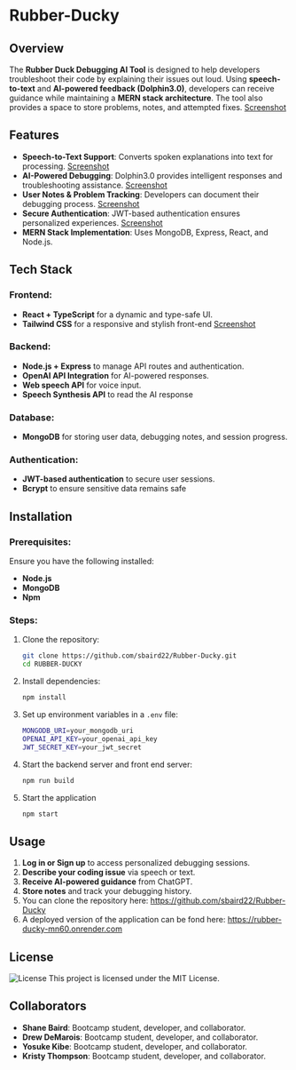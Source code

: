 # Rubber-Ducky

## Overview

The **Rubber Duck Debugging AI Tool** is designed to help developers troubleshoot their code by explaining their issues out loud. Using **speech-to-text** and **AI-powered feedback (Dolphin3.0)**, developers can receive guidance while maintaining a **MERN stack architecture**. The tool also provides a space to store problems, notes, and attempted fixes.
[Screenshot](https://i.postimg.cc/59wgtVbC/duck2.jpg)

## Features

- **Speech-to-Text Support**: Converts spoken explanations into text for processing. [Screenshot](https://i.postimg.cc/HkL9385w/duck5.jpg)
- **AI-Powered Debugging**: Dolphin3.0 provides intelligent responses and troubleshooting assistance. [Screenshot](https://i.postimg.cc/HkL9385w/duck5.jpg)
- **User Notes & Problem Tracking**: Developers can document their debugging process. [Screenshot](https://i.postimg.cc/W1f6yp6Q/duck6.jpg)
- **Secure Authentication**: JWT-based authentication ensures personalized experiences. [Screenshot](https://i.postimg.cc/9XYXVJgB/duck7.jpg)
- **MERN Stack Implementation**: Uses MongoDB, Express, React, and Node.js.

## Tech Stack

### Frontend:

- **React + TypeScript** for a dynamic and type-safe UI.
- **Tailwind CSS** for a responsive and stylish front-end [Screenshot](https://i.postimg.cc/W3ZngRZx/duck1.jpg)

### Backend:

- **Node.js + Express** to manage API routes and authentication.
- **OpenAI API Integration** for AI-powered responses.
- **Web speech API** for voice input.
- **Speech Synthesis API** to read the AI response

### Database:

- **MongoDB** for storing user data, debugging notes, and session progress.

### Authentication:

- **JWT-based authentication** to secure user sessions.
- **Bcrypt** to ensure sensitive data remains safe

## Installation

### Prerequisites:

Ensure you have the following installed:

- **Node.js**
- **MongoDB**
- **Npm**

### Steps:

1. Clone the repository:

   ```sh
   git clone https://github.com/sbaird22/Rubber-Ducky.git
   cd RUBBER-DUCKY
   ```
2. Install dependencies:

   ```sh
   npm install
   ```
3. Set up environment variables in a `.env` file:

   ```sh
   MONGODB_URI=your_mongodb_uri
   OPENAI_API_KEY=your_openai_api_key
   JWT_SECRET_KEY=your_jwt_secret
   ```
4. Start the backend server and front end server:

   ```sh
   npm run build
   ```
5. Start the application

   ```sh
   npm start
   ```

## Usage

1. **Log in or Sign up** to access personalized debugging sessions.
2. **Describe your coding issue** via speech or text.
3. **Receive AI-powered guidance** from ChatGPT.
4. **Store notes** and track your debugging history.
5. You can clone the repository here: https://github.com/sbaird22/Rubber-Ducky
6. A deployed version of the application can be fond here: https://rubber-ducky-mn60.onrender.com

## License

![License](https://img.shields.io/badge/License-MIT-yellow.svg "License")
This project is licensed under the MIT License.

## Collaborators

- **Shane Baird**: Bootcamp student, developer, and collaborator.
- **Drew DeMarois**: Bootcamp student, developer, and collaborator.
- **Yosuke Kibe**: Bootcamp student, developer, and collaborator.
- **Kristy Thompson**: Bootcamp student, developer, and collaborator.
